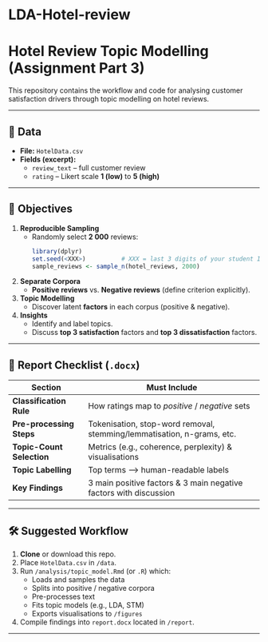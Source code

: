 # LDA-Hotel-review

# Hotel Review Topic Modelling (Assignment Part 3)

This repository contains the workflow and code for analysing customer satisfaction drivers through topic modelling on hotel reviews.

---

## 📂 Data

* **File:** `HotelData.csv`
* **Fields (excerpt):**
  * `review_text` – full customer review
  * `rating` – Likert scale **1 (low)** to **5 (high)**

---

## 🎯 Objectives

1. **Reproducible Sampling**  
   * Randomly select **2 000** reviews:
     ```r
     library(dplyr)
     set.seed(<XXX>)          # XXX = last 3 digits of your student ID
     sample_reviews <- sample_n(hotel_reviews, 2000)
     ```
2. **Separate Corpora**  
   * **Positive reviews** vs. **Negative reviews** (define criterion explicitly).
3. **Topic Modelling**  
   * Discover latent **factors** in each corpus (positive & negative).
4. **Insights**  
   * Identify and label topics.  
   * Discuss **top 3 satisfaction** factors and **top 3 dissatisfaction** factors.

---

## 📝 Report Checklist (`.docx`)

| Section | Must Include |
|---------|--------------|
| **Classification Rule** | How ratings map to *positive* / *negative* sets |
| **Pre-processing Steps** | Tokenisation, stop-word removal, stemming/lemmatisation, n-grams, etc. |
| **Topic-Count Selection** | Metrics (e.g., coherence, perplexity) & visualisations |
| **Topic Labelling** | Top terms ⟶ human-readable labels |
| **Key Findings** | 3 main positive factors & 3 main negative factors with discussion |

---

## 🛠 Suggested Workflow

1. **Clone** or download this repo.  
2. Place `HotelData.csv` in `/data`.  
3. Run `/analysis/topic_model.Rmd` (or `.R`) which:
   * Loads and samples the data
   * Splits into positive / negative corpora
   * Pre-processes text
   * Fits topic models (e.g., LDA, STM)
   * Exports visualisations to `/figures`
4. Compile findings into `report.docx` located in `/report`.

---


